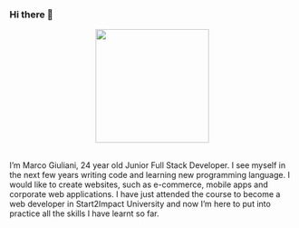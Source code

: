 ### Hi there 👋
<div id="header" align="center">
  <img src="https://media.giphy.com/media/102h4wsmCG2s12/giphy.gif" width="200"/>
</div>
<br>
<p>
  I’m Marco Giuliani, 24 year old Junior Full Stack Developer.
  I see myself in the next few years writing code and learning new programming language. 
  I would like to create websites, such as e-commerce, mobile apps and corporate web applications. 
  I have just attended the course to become a web developer in Start2Impact University and now I’m here to put into practice all the skills I have learnt so far.
  </p>
